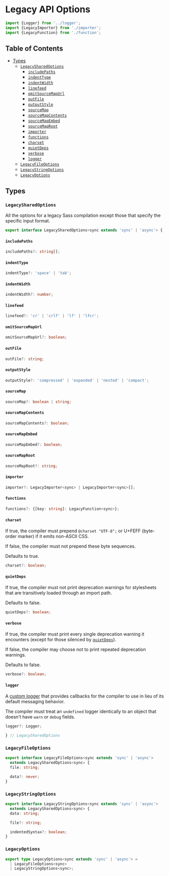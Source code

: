 # Legacy API Options

```ts
import {Logger} from '../logger';
import {LegacyImporter} from './importer';
import {LegacyFunction} from './function';
```

## Table of Contents

* [Types](#types)
  * [`LegacySharedOptions`](#legacysharedoptions)
    * [`includePaths`](#includepaths)
    * [`indentType`](#indenttype)
    * [`indentWidth`](#indentwidth)
    * [`linefeed`](#linefeed)
    * [`omitSourceMapUrl`](#omitsourcemapurl)
    * [`outFile`](#outfile)
    * [`outputStyle`](#outputstyle)
    * [`sourceMap`](#sourcemap)
    * [`sourceMapContents`](#sourcemapcontents)
    * [`sourceMapEmbed`](#sourcemapembed)
    * [`sourceMapRoot`](#sourcemaproot)
    * [`importer`](#importer)
    * [`functions`](#functions)
    * [`charset`](#charset)
    * [`quietDeps`](#quietdeps)
    * [`verbose`](#verbose)
    * [`logger`](#logger)
  * [`LegacyFileOptions`](#legacyfileoptions)
  * [`LegacyStringOptions`](#legacystringoptions)
  * [`LegacyOptions`](#legacyoptions)

## Types

### `LegacySharedOptions`

All the options for a legacy Sass compilation except those that specify the
specific input format.

```ts
export interface LegacySharedOptions<sync extends 'sync' | 'async'> {
```

#### `includePaths`

```ts
includePaths?: string[];
```

#### `indentType`

```ts
indentType?: 'space' | 'tab';
```

#### `indentWidth`

```ts
indentWidth?: number;
```

#### `linefeed`

```ts
linefeed?: 'cr' | 'crlf' | 'lf' | 'lfcr';
```

#### `omitSourceMapUrl`

```ts
omitSourceMapUrl?: boolean;
```

#### `outFile`

```ts
outFile?: string;
```

#### `outputStyle`

```ts
outputStyle?: 'compressed' | 'expanded' | 'nested' | 'compact';
```

#### `sourceMap`

```ts
sourceMap?: boolean | string;
```

#### `sourceMapContents`

```ts
sourceMapContents?: boolean;
```

#### `sourceMapEmbed`

```ts
sourceMapEmbed?: boolean;
```

#### `sourceMapRoot`

```ts
sourceMapRoot?: string;
```

#### `importer`

```ts
importer?: LegacyImporter<sync> | LegacyImporter<sync>[];
```

#### `functions`

```ts
functions?: {[key: string]: LegacyFunction<sync>};
```

#### `charset`

If true, the compiler must prepend `@charset "UTF-8";` or U+FEFF (byte-order
marker) if it emits non-ASCII CSS.

If false, the compiler must not prepend these byte sequences.

Defaults to true.

```ts
charset?: boolean;
```

#### `quietDeps`

If true, the compiler must not print deprecation warnings for stylesheets that
are transitively loaded through an import path.

Defaults to false.

```ts
quietDeps?: boolean;
```

#### `verbose`

If true, the compiler must print every single deprecation warning it encounters
(except for those silenced by [`quietDeps`]).

[`quietDeps`]: #quietdeps

If false, the compiler may choose not to print repeated deprecation warnings.

Defaults to false.

```ts
verbose?: boolean;
```

#### `logger`

A [custom logger] that provides callbacks for the compiler to use in lieu of its
default messaging behavior.

[custom logger]: ../logger/index.d.ts.md

The compiler must treat an `undefined` logger identically to an object that
doesn't have `warn` or `debug` fields.

```ts
logger?: Logger;
```

```ts
} // LegacySharedOptions
```

### `LegacyFileOptions`

```ts
export interface LegacyFileOptions<sync extends 'sync' | 'async'>
  extends LegacySharedOptions<sync> {
  file: string;

  data?: never;
}
```

### `LegacyStringOptions`

```ts
export interface LegacyStringOptions<sync extends 'sync' | 'async'>
  extends LegacySharedOptions<sync> {
  data: string;

  file?: string;

  indentedSyntax?: boolean;
}
```

### `LegacyOptions`

```ts
export type LegacyOptions<sync extends 'sync' | 'async'> =
  | LegacyFileOptions<sync>
  | LegacyStringOptions<sync>;
```
